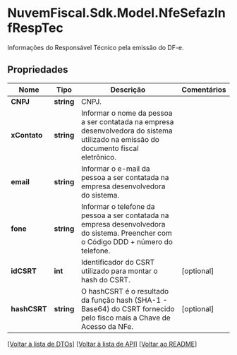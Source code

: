 # NuvemFiscal.Sdk.Model.NfeSefazInfRespTec
Informações do Responsável Técnico pela emissão do DF-e.

## Propriedades

Nome | Tipo | Descrição | Comentários
------------ | ------------- | ------------- | -------------
**CNPJ** | **string** | CNPJ. | 
**xContato** | **string** | Informar o nome da pessoa a ser contatada na empresa desenvolvedora do sistema utilizado na emissão do documento fiscal eletrônico. | 
**email** | **string** | Informar o e-mail da pessoa a ser contatada na empresa desenvolvedora do sistema. | 
**fone** | **string** | Informar o telefone da pessoa a ser contatada na empresa desenvolvedora do sistema. Preencher com o Código DDD + número do telefone. | 
**idCSRT** | **int** | Identificador do CSRT utilizado para montar o hash do CSRT. | [optional] 
**hashCSRT** | **string** | O hashCSRT é o resultado da função hash (SHA-1 - Base64) do CSRT fornecido pelo fisco mais a Chave de Acesso da NFe. | [optional] 

[[Voltar à lista de DTOs]](../README.md#documentation-for-models) [[Voltar à lista de API]](../README.md#documentation-for-api-endpoints) [[Voltar ao README]](../README.md)

